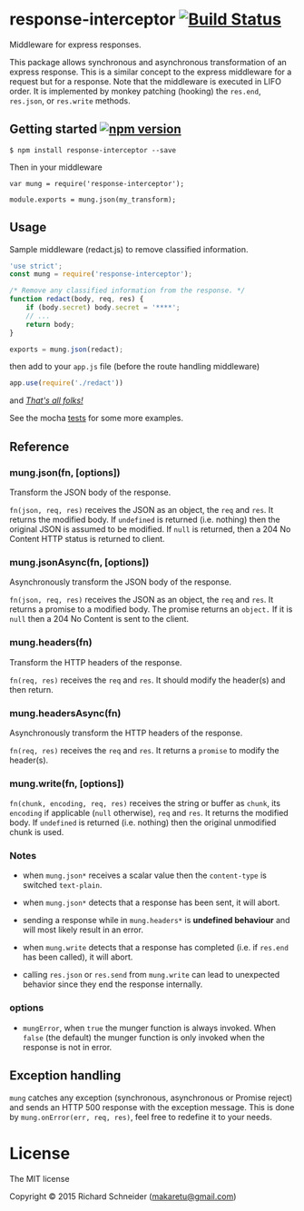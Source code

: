 # response-interceptor [![Build Status](https://travis-ci.org/ScriptedAlchemy/express-prefer.svg)](https://travis-ci.org/ScriptedAlchemy/response-interceptor)

Middleware for express responses.

This package allows synchronous and asynchronous transformation of an express response.  This is a similar concept to the express middleware for a request but for a response.  Note that the middleware is executed in LIFO order.  It is implemented by monkey patching (hooking) the `res.end`, `res.json`, or `res.write` methods.


## Getting started [![npm version](https://badge.fury.io/js/response-interceptor.svg)](https://badge.fury.io/js/response-interceptor)

    $ npm install response-interceptor --save

Then in your middleware

    var mung = require('response-interceptor');

    module.exports = mung.json(my_transform);

## Usage

Sample middleware (redact.js) to remove classified information.

````javascript
'use strict';
const mung = require('response-interceptor');

/* Remove any classified information from the response. */
function redact(body, req, res) {
    if (body.secret) body.secret = '****';
    // ...
    return body;
}

exports = mung.json(redact);
````

then add to your `app.js` file (before the route handling middleware)
````javascript
app.use(require('./redact'))
````
and [*That's all folks!*](https://www.youtube.com/watch?v=gBzJGckMYO4)

See the mocha [tests](https://github.com/ScriptedAlchemy/response-interceptor/tree/master/test) for some more examples.

## Reference

### mung.json(fn, [options])

Transform the JSON body of the response.

`fn(json, req, res)` receives the JSON as an object, the `req` and `res`.  It returns the modified body. If `undefined` is returned (i.e. nothing) then the original JSON is assumed to be modified.  If `null` is returned, then a 204 No Content HTTP status is returned to client.

### mung.jsonAsync(fn, [options])

Asynchronously transform the JSON body of the response.

`fn(json, req, res)` receives the JSON as an object, the `req` and `res`.  It returns a promise to a modified body.  The promise returns an `object.`  If it is `null` then a 204 No Content is sent to the client.

### mung.headers(fn)

Transform the HTTP headers of the response.

`fn(req, res)` receives the `req` and `res`.  It should modify the header(s) and then return.

### mung.headersAsync(fn)

Asynchronously transform the HTTP headers of the response.

`fn(req, res)` receives the `req` and `res`.  It returns a `promise` to modify the header(s).

### mung.write(fn, [options])

`fn(chunk, encoding, req, res)` receives the string or buffer as `chunk`, its `encoding` if applicable (`null` otherwise), `req` and `res`. It returns the modified body. If `undefined` is returned (i.e. nothing) then the original unmodified chunk is used.

### Notes

* when `mung.json*` receives a scalar value then the `content-type` is switched `text-plain`.

* when `mung.json*` detects that a response has been sent, it will abort.

* sending a response while in `mung.headers*` is **undefined behaviour** and will most likely result in an error.

* when `mung.write` detects that a response has completed (i.e. if `res.end` has been called), it will abort.

* calling `res.json` or `res.send` from `mung.write` can lead to unexpected behavior since they end the response internally.

### options

- `mungError`, when `true` the munger function is always invoked.  When `false` (the default) the munger function is only invoked when the response is not in error.

## Exception handling

`mung` catches any exception (synchronous, asynchronous or Promise reject) and sends an HTTP 500 response with the exception message.  This is done by `mung.onError(err, req, res)`, feel free to redefine it to your needs.

# License
The MIT license

Copyright © 2015 Richard Schneider (makaretu@gmail.com)
